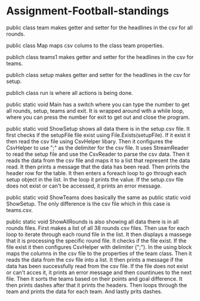 # Assignment-Football-standings

public class team makes getter and setter for the headlines in the csv for all rounds. 

public class Map maps csv colums to the class team properties.

publich class teams1 makes getter and setter for the headlines in the csv for teams.

publich class setup makes getter and setter for the headlines in the csv for setup.

publich class run is where all actions is being done. 

public static void Main has a switch where you can type the number to get all rounds, setup, teams and exit.
It is wrapped around with a while loop, where you can press the number for exit to get out and close the program.

public static void ShowSetup shows all data there is in the setup.csv file.
It first checks if the setupFile file exist using File.Exists(setupFile).
If it exist it then read the csv file using CsvHelper libary.
Then it configures the CsvHelper to use ";" as the delimiter for the csv file.
It uses StreamReader to read the setup file and use the CsvReader to parse the csv data.
Then it reads the data from the csv file and maps it to a list that represent the data read.
It then prints a message that the data has been read.
Then prints the header row for the table.
It then enters a foreach loop to go through each setup object in the list.
In the loop it prints the value.
If the setup.csv file does not exist or can't be accessed, it prints an error message.

 public static void ShowTeams does basically the same as public static void ShowSetup.
 The only difference is the csv file which in this case is teams.csv.

 public static void ShowAllRounds is also showing all data there is in all rounds files.
 First makes a list of all 38 rounds csv files.
 Then use for each loop to iterate through each round file in the list.
 It then displays a massege that it is processing the specific round file.
 It checks if the file exist.
 If the file exist it then configures CsvHelper with delimiter (";"). 
 In the using block maps the columns in the csv file to the properties of the team class.
 Then it reads the data from the csv file into a list.
 It then prints a message if the data has been successfully read from the csv file.
 If the file does not exist or can't acces it, it prints an error message and then countinues to the next file.
 Then it sorts the teams based on their points and goal difference.
 It then prints dashes after that it prints the headers.
 Then loops through the team and prints the data for each team.
 And lastly prits dashes.
 
 
